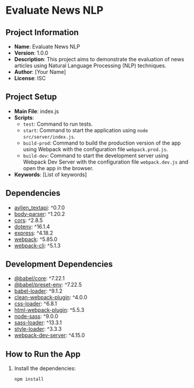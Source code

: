# Evaluate News NLP

## Project Information

- **Name**: Evaluate News NLP
- **Version**: 1.0.0
- **Description**: This project aims to demonstrate the evaluation of news articles using Natural Language Processing (NLP) techniques.
- **Author**: [Your Name]
- **License**: ISC

## Project Setup

- **Main File**: index.js
- **Scripts**:
  - `test`: Command to run tests.
  - `start`: Command to start the application using `node src/server/index.js`.
  - `build-prod`: Command to build the production version of the app using Webpack with the configuration file `webpack.prod.js`.
  - `build-dev`: Command to start the development server using Webpack Dev Server with the configuration file `webpack.dev.js` and open the app in the browser.
- **Keywords**: [List of keywords]

## Dependencies

- [aylien_textapi](https://www.npmjs.com/package/aylien_textapi): ^0.7.0
- [body-parser](https://www.npmjs.com/package/body-parser): ^1.20.2
- [cors](https://www.npmjs.com/package/cors): ^2.8.5
- [dotenv](https://www.npmjs.com/package/dotenv): ^16.1.4
- [express](https://www.npmjs.com/package/express): ^4.18.2
- [webpack](https://www.npmjs.com/package/webpack): ^5.85.0
- [webpack-cli](https://www.npmjs.com/package/webpack-cli): ^5.1.3

## Development Dependencies

- [@babel/core](https://www.npmjs.com/package/@babel/core): ^7.22.1
- [@babel/preset-env](https://www.npmjs.com/package/@babel/preset-env): ^7.22.5
- [babel-loader](https://www.npmjs.com/package/babel-loader): ^9.1.2
- [clean-webpack-plugin](https://www.npmjs.com/package/clean-webpack-plugin): ^4.0.0
- [css-loader](https://www.npmjs.com/package/css-loader): ^6.8.1
- [html-webpack-plugin](https://www.npmjs.com/package/html-webpack-plugin): ^5.5.3
- [node-sass](https://www.npmjs.com/package/node-sass): ^9.0.0
- [sass-loader](https://www.npmjs.com/package/sass-loader): ^13.3.1
- [style-loader](https://www.npmjs.com/package/style-loader): ^3.3.3
- [webpack-dev-server](https://www.npmjs.com/package/webpack-dev-server): ^4.15.0

## How to Run the App

1. Install the dependencies:

   ```shell
   npm install
